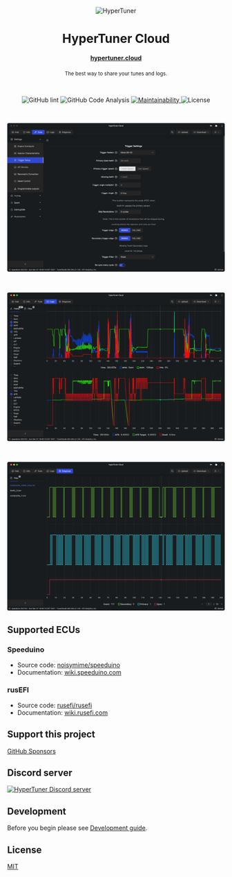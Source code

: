 <p align="center">
  <img src="/public/icons/icon.png" alt="HyperTuner" width="100">
</p>

<h1 align="center">HyperTuner Cloud</h1>

<div align="center">
  <p><a href="https://hypertuner.cloud"><strong>hypertuner.cloud</strong></a></p>
  <p><sub>The best way to share your tunes and logs.</sub></p>
</div>

<br/>

<div align="center">
  <p>
    <img alt="GitHub lint" src="https://github.com/hyper-tuner/hyper-tuner-cloud/actions/workflows/lint.js.yml/badge.svg?branch=master">
    <img alt="GitHub Code Analysis" src="https://github.com/hyper-tuner/hyper-tuner-cloud/actions/workflows/codeql-analysis.yml/badge.svg">
    <a href="https://codeclimate.com/github/hyper-tuner/hyper-tuner-cloud/maintainability">
      <img alt="Maintainability" src="https://api.codeclimate.com/v1/badges/d810354c0bca64ec9316/maintainability">
    </a>
    <img alt="License" src="https://img.shields.io/github/license/hyper-tuner/hyper-tuner-cloud">
  </p>
</div>

<br/>

![Screenshot VE Table](/public/img/screen1.png)

<br/>

![Screenshot Logs](/public/img/screen2.png)

<br/>

![Screenshot Tooth](/public/img/screen3.png)

## Supported ECUs

### Speeduino

- Source code: [noisymime/speeduino](https://github.com/noisymime/speeduino)
- Documentation: [wiki.speeduino.com](https://wiki.speeduino.com)

### rusEFI

- Source code: [rusefi/rusefi](https://github.com/rusefi/rusefi)
- Documentation: [wiki.rusefi.com](https://wiki.rusefi.com)

## Support this project

[GitHub Sponsors](https://github.com/sponsors/karniv00l)

## Discord server

[![HyperTuner Discord server](https://dcbadge.vercel.app/api/server/HdxznPUA)](https://discord.gg/HdxznPUA)

## Development

Before you begin please see [Development guide](https://github.com/hyper-tuner/hyper-tuner-cloud/blob/master/DEVELOPMENT.md).

## License

[MIT](https://github.com/hyper-tuner/hyper-tuner-cloud/blob/master/LICENSE)
